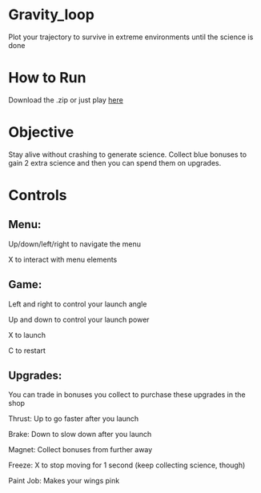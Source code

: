 # Gravity_loop
Plot your trajectory to survive in extreme environments until the science is done

# How to Run
Download the .zip or just play [here](https://jbernard3396.itch.io/orbitz)

# Objective
Stay alive without crashing to generate science. Collect blue bonuses to gain 2 extra science and then you can spend them on upgrades.  

# Controls
## Menu:
Up/down/left/right to navigate the menu

X to interact with menu elements

## Game:
Left and right to control your launch angle

Up and down to control your launch power

X to launch

C to restart

## Upgrades:
You can trade in bonuses you collect to purchase these upgrades in the shop 

Thrust: Up to go faster after you launch

Brake: Down to slow down after you launch

Magnet: Collect bonuses from further away

Freeze: X to stop moving for 1 second (keep collecting science, though)

Paint Job: Makes your wings pink

